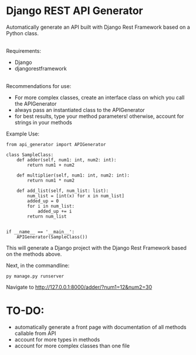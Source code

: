 # Django REST API Generator
Automatically generate an API built with Django Rest Framework based on a Python class.

\
Requirements:
- Django
- djangorestframework

\
Recommendations for use:
- For more complex classes, create an interface class on which you call the APIGenerator
- always pass an instantiated class to the APIGenerator
- for best results, type your method parameters! otherwise, account for strings in your methods

Example Use:
```
from api_generator import APIGenerator

class SampleClass:
    def adder(self, num1: int, num2: int):
        return num1 + num2

    def multiplier(self, num1: int, num2: int):
        return num1 * num2

    def add_list(self, num_list: list):
        num_list = [int(x) for x in num_list]
        added_up = 0
        for i in num_list:
            added_up += i
        return num_list


if __name__ == '__main__':
    APIGenerator(SampleClass())
```
This will generate a Django project with the Django Rest Framework based on the methods above.

Next, in the commandline:
```
py manage.py runserver
```
Navigate to http://127.0.0.1:8000/adder/?num1=12&num2=30

# TO-DO:
- automatically generate a front page with documentation of all methods callable from API
- account for more types in methods
- account for more complex classes than one file

